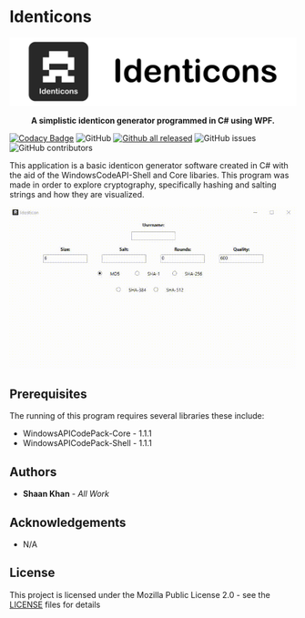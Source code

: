 # Identicons

![Main Menu](Images/identiconsBanner.png)

<p align="center">
    <b> A simplistic identicon generator programmed in C# using WPF. </b>
</p>

[![Codacy Badge](https://api.codacy.com/project/badge/Grade/c15b7f75f2e5494980ca31829f7e47be)](https://app.codacy.com/manual/ShaanCoding/Identicons?utm_source=github.com&utm_medium=referral&utm_content=ShaanCoding/Identicons&utm_campaign=Badge_Grade_Settings)
![GitHub](https://img.shields.io/github/license/ShaanCoding/Identicons) [![Github all released](https://img.shields.io/github/downloads/ShaanCoding/Identicons/total)](https://github.com/ShaanCoding/Identicons/releases) ![GitHub issues](https://img.shields.io/github/issues/ShaanCoding/Identicons) ![GitHub contributors](https://img.shields.io/github/contributors/ShaanCoding/Identicons?color=dark-green)

This application is a basic identicon generator software created in C# with the aid of the WindowsCodeAPI-Shell and Core libaries. This program was made in order to explore cryptography, specifically hashing and salting strings and how they are visualized.

![Main Menu](Images/mainMenu.gif)

## Prerequisites

The running of this program requires several libraries these include:

* WindowsAPICodePack-Core - 1.1.1
* WindowsAPICodePack-Shell - 1.1.1

## Authors

* **Shaan Khan** - *All Work*

## Acknowledgements

* N/A

## License

This project is licensed under the Mozilla Public License 2.0 - see the [LICENSE](https://github.com/ShaanCoding/Identicons/blob/master/LICENSE.md) files for details
